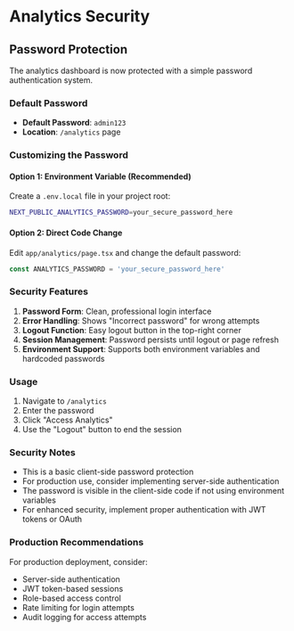 # Analytics Security

## Password Protection

The analytics dashboard is now protected with a simple password authentication system.

### Default Password
- **Default Password**: `admin123`
- **Location**: `/analytics` page

### Customizing the Password

#### Option 1: Environment Variable (Recommended)
Create a `.env.local` file in your project root:

```bash
NEXT_PUBLIC_ANALYTICS_PASSWORD=your_secure_password_here
```

#### Option 2: Direct Code Change
Edit `app/analytics/page.tsx` and change the default password:

```typescript
const ANALYTICS_PASSWORD = 'your_secure_password_here'
```

### Security Features

1. **Password Form**: Clean, professional login interface
2. **Error Handling**: Shows "Incorrect password" for wrong attempts
3. **Logout Function**: Easy logout button in the top-right corner
4. **Session Management**: Password persists until logout or page refresh
5. **Environment Support**: Supports both environment variables and hardcoded passwords

### Usage

1. Navigate to `/analytics`
2. Enter the password
3. Click "Access Analytics"
4. Use the "Logout" button to end the session

### Security Notes

- This is a basic client-side password protection
- For production use, consider implementing server-side authentication
- The password is visible in the client-side code if not using environment variables
- For enhanced security, implement proper authentication with JWT tokens or OAuth

### Production Recommendations

For production deployment, consider:
- Server-side authentication
- JWT token-based sessions
- Role-based access control
- Rate limiting for login attempts
- Audit logging for access attempts

